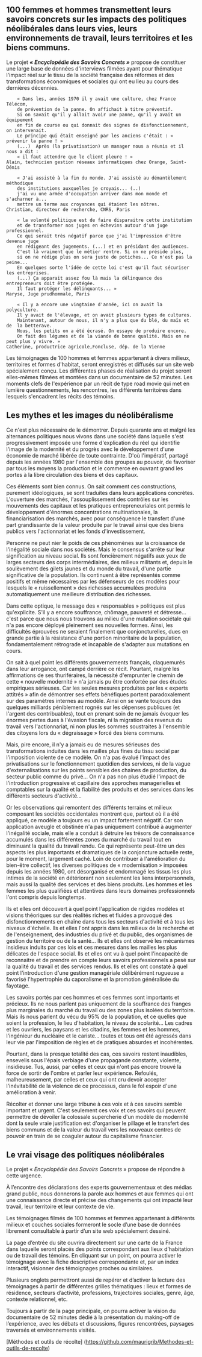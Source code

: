 ## 100 femmes et hommes transmettent leurs savoirs concrets sur les impacts des politiques néolibérales dans leurs vies, leurs environnements de travail, leurs territoires et les biens communs. 


Le projet ***« Encyclopédie des Savoirs Concrets »*** propose de constituer une large base de données d'interviews filmées ayant pour thématique l'impact réel sur le tissu de la société française des réformes et des transformations économiques et sociales qui ont eu lieu au cours des dernières décennies.



```
    « Dans les, années 1970 il y avait une culture, chez France Télécom, 
    de prévention de la panne. On affichait à titre préventif. 
    Si on savait qu'il y allait avoir une panne, qu'il y avait un équipement 
    en fin de course ou qui donnait des signes de disfonctionnement, on intervenait. 
    Le principe qui était enseigné par les anciens c'était : « prévenir la panne ! » 
    (...)  Après (la privatisation) un manager nous a réunis et il nous a dit : 
    « il faut attendre que le client pleure ! »
Alain, technicien gestion réseaux informatiques chez Orange, Saint-Dénis 

    « J'ai assisté à la fin du monde. J'ai assisté au démantèlement méthodique 
    des institutions auxquelles je croyais... (..) 
    j'ai vu une armée d'occupation arriver dans mon monde et s'acharner à... 
    mettre un terme aux croyances qui étaient les nôtres.
Christian, directeur de recherche, CNRS, Paris

    « la volonté politique est de faire disparaitre cette institution 
    et de transformer nos juges en échevins autour d'un juge professionnel. 
    Ce qui serait très négatif parce que j'ai l'impression d'être devenue juge 
    en rédigeant des jugements. (...) et en présidant des audiences. 
    C'est là vraiment que le métier rentre. Si on ne préside plus, 
    si on ne rédige plus on sera juste de potiches... Ce n'est pas la peine...
    En quelques sorte l'idée de cette loi c'est qu'il faut sécuriser les entreprises. 
    (...) Ça apparait assez fou là mais la délinquance des entrepreneurs doit être protégée. 
    Il faut protéger les délinquants... » 
Maryse, Juge prudhommale, Paris

    « Il y a encore une vingtaine d'année, ici on avait la polyculture. 
    Il y avait de l'élevage, et on avait plusieurs types de cultures.  
    Maintenant, autour de nous, il n'y a plus que du blé, du maïs et de  la betterave. 
    Nous, les petits on a été écrasé. On essaye de produire encore. 
    On fait des légumes et de la viande de bonne qualité. Mais on ne peut plus y vivre. »
Catherine, productrice agricole,Foncluse, dép. de la Vienne
```
  


Les témoignages de 100 hommes et femmes appartenant à divers milieux, territoires et formes d'habitat, seront enregistrés et diffusés sur un site web spécialement conçu. 
Les différentes phases de réalisation du projet seront elles-mêmes filmées et montées dans un documentaire de 52 minutes. Les moments clefs de l'expérience par un récit de type road movie qui met en lumière questionnements, les rencontres, les différents territoires dans lesquels s'encadrent les récits des témoins.
  
## Les mythes et les images du néolibéralisme 

Ce n'est plus nécessaire de le démontrer. Depuis quarante ans et malgré les alternances politiques nous vivons dans une société dans laquelle s'est progressivement imposée une forme d'explication du réel qui identifie l'image de la modernité et du progrès avec le développement d'une économie de marché libérée de toute contrainte.  D'où l'impératif, partagé depuis les années 1980 par l'ensemble des groupes au pouvoir, de favoriser par tous les moyens la production et le commerce en ouvrant grand les portes à la libre circulation des biens et des capitaux.

Ces éléments sont bien connus. On sait comment ces constructions, purement idéologiques, se sont traduites dans leurs applications concrètes. L'ouverture des marchés, l'assouplissement des contrôles sur les mouvements des capitaux et les pratiques entrepreneuriales ont permis le développement d'énormes concentrations multinationales, la financiarisation des marchés, avec pour conséquence le transfert d'une part grandissante de la valeur produite par le travail ainsi que des biens publics vers l'actionnariat et les fonds d'investissement.

Personne ne peut nier le poids de ces phénomènes sur la croissance de l'inégalité sociale dans nos sociétés. Mais le consensus s'arrête sur leur signification au niveau social. Ils sont foncièrement négatifs aux yeux de larges secteurs des corps intermédiaires, des milieux militants et, depuis le soulèvement des gilets jaunes et du monde du travail, d'une partie significative de la population. Ils continuent à être représentés comme positifs et même nécessaires par les défenseurs de ces modèles pour lesquels le « ruissellement » des richesses accumulées produira automatiquement une meilleure distribution des richesses.   

Dans cette optique, le message des « responsables » politiques est plus qu'explicite. S'il y a encore souffrance, chômage, pauvreté et détresse... c'est parce que nous nous trouvons au milieu d'une mutation sociétale qui n'a pas encore déployé pleinement ses nouvelles formes. Ainsi, les difficultés éprouvées ne seraient finalement que conjoncturelles, dues en grande partie à la résistance d'une portion minoritaire de la population, fondamentalement rétrograde et incapable de s'adapter aux mutations en cours.

On sait à quel point les différents gouvernements français, claquemurés dans leur arrogance, ont campé derrière ce récit. Pourtant, malgré les affirmations de ses thuriféraires, la nécessité d'emprunter le chemin de cette « nouvelle modernité » n'a jamais pu être confortée par des études empiriques sérieuses. Car les seules mesures produites par les « experts attitrés » afin de démontrer ses effets bénéfiques portent paradoxalement sur des paramètres internes au modèle. Ainsi on se vante toujours des quelques milliards péniblement rognés sur les dépenses publiques (et l'argent des contribuables), tout en prenant soin de ne jamais évoquer les énormes pertes dues à l'évasion fiscale, ni la migration des revenus du travail vers l'actionnariat, ni non plus les sommes soustraites à l'ensemble des citoyens lors du « dégraissage » forcé des biens communs.

Mais, pire encore, il n'y a jamais eu de mesures sérieuses des transformations induites dans les mailles plus fines du tissu social par l'imposition violente de ce modèle.  On n'a pas évalué l'impact des privatisations sur le fonctionnement quotidien des services, ni de la vague d'externalisations sur les points sensibles des chaines de production, du secteur public comme du privé...  On n'a pas non plus étudié l'impact de l'introduction progressive et capillaire des approches managerielles et comptables sur la qualité et la fiabilité des produits et des services dans les différents secteurs d'activité...

Or les observations qui remontent des différents terrains et milieux composant les sociétés occidentales montrent que, partout où il a été appliqué, ce modèle a toujours eu un impact fortement négatif.  Car son application aveugle et obstinée n'a pas uniquement contribué à augmenter l'inégalité sociale, mais elle a conduit à détruire les trésors de connaissance accumulés dans les différentes zones du marché du travail tout en diminuant la qualité du travail rendu. 
Ce qui représente peut-être un des aspects les plus importants et dramatiques de la conjoncture actuelle reste, pour le moment, largement caché. Loin de contribuer à l'amélioration du bien-être collectif, les diverses politiques de « modernisation » imposées depuis les années 1980, ont désorganisé et endommagé les tissus les plus intimes de la société en détériorant non seulement les liens interpersonnels, mais aussi la qualité des services et des biens produits. 
Les hommes et les femmes les plus qualifiées et attentives dans leurs domaines professionnels l'ont compris depuis longtemps.

Ils et elles ont découvert à quel point l'application de rigides modèles et visions théoriques sur des réalités riches et fluides a provoqué des disfonctionnements en chaîne dans tous les secteurs d'activité et à tous les niveaux d'échelle. Ils et elles l'ont appris dans les milieux de la recherche et de l'enseignement, des industries du privé et du public, des organismes de gestion du territoire ou de la santé... Ils et elles ont observé les mécanismes insidieux induits par ces lois et ces mesures dans les mailles les plus délicates de l'espace social. Ils et elles ont vu à quel point l'incapacité de reconnaitre et de prendre en compte leurs savoirs professionnels a pesé sur la qualité du travail et des services rendus. Ils et elles ont constaté à quel point l'introduction d'une gestion managériale délibérément rugueuse a favorisé l'hypertrophie du caporalisme et la promotion généralisée du fayotage. 

Les savoirs portés par ces hommes et ces femmes sont importants et précieux. Ils ne nous parlent pas uniquement de la souffrance des franges plus marginales du marché du travail ou des zones plus isolées du territoire. Mais ils nous parlent du vécu du 95% de la population, et ce quelles que soient la profession, le lieu d'habitation, le niveau de scolarité... Les cadres et les ouvriers, les paysans et les citadins, les femmes et les hommes, l'ingénieur du nucléaire et le cariste... toutes et tous ont été agressés dans leur vie par l'imposition de règles et de pratiques absurdes et incohérentes.

Pourtant, dans la presque totalité des cas, ces savoirs restent inaudibles, ensevelis sous l'épais verbiage d'une propagande constante, violente, insidieuse. Tus, aussi, par celles et ceux qui n'ont pas encore trouvé la force de sortir de l'ombre et parler leur expérience. Refoulés, malheureusement, par celles et ceux qui ont cru devoir accepter l'inévitabilité de la violence de ce processus, dans le fol espoir d'une amélioration à venir.

Récolter et donner une large tribune à ces voix et à ces savoirs semble important et urgent.  C'est seulement ces voix et ces savoirs qui peuvent permettre de dévoiler la colossale supercherie d'un modèle de modernité dont la seule vraie justification est d'organiser le pillage et le transfert des biens communs et de la valeur du travail vers les nouveaux centres de pouvoir en train de se coaguler autour du capitalisme financier. 

## Le vrai visage des politiques néolibérales

Le projet « _Encyclopédie des Savoirs Concrets_ » propose de répondre à cette urgence.  

À l’encontre des déclarations des experts gouvernementaux et des médias grand public, nous donnerons la parole aux hommes et aux femmes qui ont une connaissance directe et précise des changements qui ont impacté leur travail, leur territoire et leur contexte de vie.

Les témoignages filmés de 100 hommes et femmes appartenant à différents milieux et couches sociales formeront le socle d’une base de données librement consultable à partir d’un site web spécialement dessiné. 

La page d’entrée du site ouvrira directement sur une carte de la France dans laquelle seront placés des points correspondant aux lieux d’habitation ou de travail des témoins. En cliquant sur un point, on pourra activer le témoignage avec la fiche descriptive correspondante et, par un index interactif, visionner des témoignages proches ou similaires. 

Plusieurs onglets permettront aussi de repérer et d’activer la lecture des témoignages à partir de différentes grilles thématiques : lieux et formes de résidence, secteurs d’activité, professions, trajectoires sociales, genre, âge, contexte relationnel, etc. 

Toujours à partir de la page principale, on pourra activer la vision du documentaire de 52 minutes dédié à la présentation du making-off de l’expérience, avec les débats et discussions, figures rencontrées, paysages traversés et environnements visités.  

[Méthodes et outils de récolte] (https://github.com/maurigrib/Methodes-et-outils-de-recolte)
